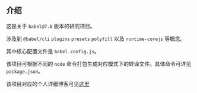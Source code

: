 ## 介绍

这是关于 `babel@7.0` 版本的研究项目。

涉及到 `@babel/cli` `plugins` `presets` `polyfill` 以及 `runtime-corejs` 等概念。

其中核心配置文件是 `babel.config.js`。

该项目可根据不同的 `node` 命令打包生成对应模式下的转译文件。具体命令可详见 `package.json`。

该项目对应的个人详细博客可见[这里](http://jsgoshu.cn/blog/engineer/babel/1.start.html)
